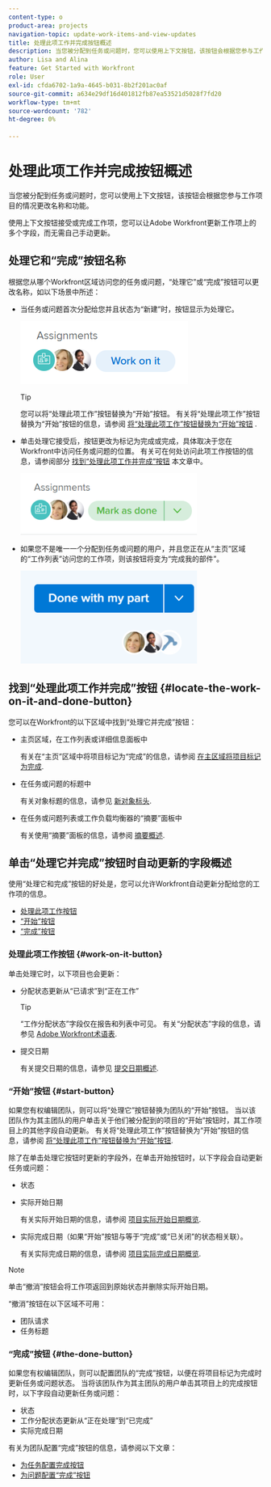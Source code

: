 ```yaml
---
content-type: o
product-area: projects
navigation-topic: update-work-items-and-view-updates
title: 处理此项工作并完成按钮概述
description: 当您被分配到任务或问题时，您可以使用上下文按钮，该按钮会根据您参与工作项目的情况更改名称和功能。
author: Lisa and Alina
feature: Get Started with Workfront
role: User
exl-id: cfda6702-1a9a-4645-b031-8b2f201ac0af
source-git-commit: a634e29df16d401812fb87ea53521d5028f7fd20
workflow-type: tm+mt
source-wordcount: '782'
ht-degree: 0%

---
```


# 处理此项工作并完成按钮概述

当您被分配到任务或问题时，您可以使用上下文按钮，该按钮会根据您参与工作项目的情况更改名称和功能。

使用上下文按钮接受或完成工作项，您可以让Adobe Workfront更新工作项上的多个字段，而无需自己手动更新。

## 处理它和“完成”按钮名称

根据您从哪个Workfront区域访问您的任务或问题，“处理它”或“完成”按钮可以更改名称，如以下场景中所述： 

* 当任务或问题首次分配给您并且状态为“新建”时，按钮显示为处理它。

  ![](assets/nwe-work-on-it-button.png)

  >[!TIP]
  >
  >您可以将“处理此项工作”按钮替换为“开始”按钮。 有关将“处理此项工作”按钮替换为“开始”按钮的信息，请参阅  [将“处理此项工作”按钮替换为“开始”按钮](../../people-teams-and-groups/create-and-manage-teams/work-on-it-button-to-start-button.md) .

* 单击处理它接受后，按钮更改为标记为完成或完成，具体取决于您在Workfront中访问任务或问题的位置。 有关可在何处访问此项工作按钮的信息，请参阅部分 [找到“处理此项工作并完成”按钮](#locate-the-work-on-it-and-done-button) 本文章中。

  ![](assets/nwe-mark-as-done-button-350x122.png)

* 如果您不是唯一一个分配到任务或问题的用户，并且您正在从“主页”区域的“工作列表”访问您的工作项，则该按钮将变为“完成我的部件”。

  ![](assets/home-left-done-with-my-part-button-350x184.png)

## 找到“处理此项工作并完成”按钮 {#locate-the-work-on-it-and-done-button}

您可以在Workfront的以下区域中找到“处理它并完成”按钮：

* 主页区域，在工作列表或详细信息面板中

  有关在“主页”区域中将项目标记为“完成”的信息，请参阅 [在主区域将项目标记为完成](../../workfront-basics/using-home/using-the-home-area/mark-item-done-in-home.md).

* 在任务或问题的标题中

  有关对象标题的信息，请参见 [新对象标头](../../workfront-basics/the-new-workfront-experience/new-object-headers.md).

* 在任务或问题列表或工作负载均衡器的“摘要”面板中

  有关使用“摘要”面板的信息，请参阅 [摘要概述](../../workfront-basics/the-new-workfront-experience/summary-overview.md).

## 单击“处理它并完成”按钮时自动更新的字段概述

使用“处理它和完成”按钮的好处是，您可以允许Workfront自动更新分配给您的工作项的信息。

* [处理此项工作按钮](#work-on-it-button)
* [“开始”按钮](#start-button)
* [“完成”按钮](#the-done-button)

### 处理此项工作按钮 {#work-on-it-button}

单击处理它时，以下项目也会更新：

* 分配状态更新从“已请求”到“正在工作”

  >[!TIP]
  >
  >“工作分配状态”字段仅在报告和列表中可见。 有关“分配状态”字段的信息，请参见 [Adobe Workfront术语表](../../workfront-basics/navigate-workfront/workfront-navigation/workfront-terminology-glossary.md).

* 提交日期

  有关提交日期的信息，请参见 [提交日期概述](../../manage-work/projects/updating-work-in-a-project/overview-of-commit-dates.md).

### “开始”按钮 {#start-button}

如果您有权编辑团队，则可以将“处理它”按钮替换为团队的“开始”按钮。 当以该团队作为其主团队的用户单击关于他们被分配到的项目的“开始”按钮时，其工作项目上的其他字段自动更新。 有关将“处理此项工作”按钮替换为“开始”按钮的信息，请参阅 [将“处理此项工作”按钮替换为“开始”按钮](../../people-teams-and-groups/create-and-manage-teams/work-on-it-button-to-start-button.md).

除了在单击处理它按钮时更新的字段外，在单击开始按钮时，以下字段会自动更新任务或问题：

* 状态
* 实际开始日期

  有关实际开始日期的信息，请参阅 [项目实际开始日期概览](../../manage-work/projects/planning-a-project/project-actual-start-date.md).

* 实际完成日期（如果“开始”按钮与等于“完成”或“已关闭”的状态相关联）。

  有关实际完成日期的信息，请参阅 [项目实际完成日期概览](../../manage-work/projects/planning-a-project/project-actual-completion-date.md).

>[!NOTE]
>
>单击“撤消”按钮会将工作项返回到原始状态并删除实际开始日期。
>
>“撤消”按钮在以下区域不可用：
>
>* 团队请求
>* 任务标题
>

### “完成”按钮 {#the-done-button}

如果您有权编辑团队，则可以配置团队的“完成”按钮，以便在将项目标记为完成时更新任务或问题状态。 当将该团队作为其主团队的用户单击其项目上的完成按钮时，以下字段自动更新任务或问题：

* 状态
* 工作分配状态更新从“正在处理”到“已完成”
* 实际完成日期

有关为团队配置“完成”按钮的信息，请参阅以下文章：

* [为任务配置完成按钮](../../people-teams-and-groups/create-and-manage-teams/configure-the-done-button-for-tasks.md)
* [为问题配置“完成”按钮](../../people-teams-and-groups/create-and-manage-teams/configure-the-done-button-for-issues.md)
